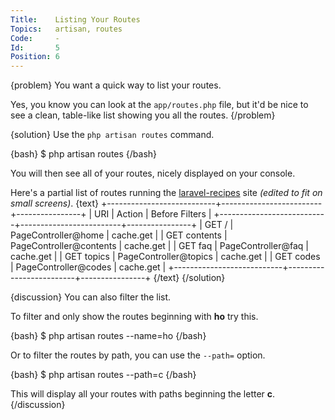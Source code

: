 ```yaml
---
Title:    Listing Your Routes
Topics:   artisan, routes
Code:     -
Id:       5
Position: 6
---
```


{problem}
You want a quick way to list your routes.

Yes, you know you can look at the `app/routes.php` file, but it'd be nice to see a clean, table-like list showing you all the routes.
{/problem}

{solution}
Use the `php artisan routes` command.

{bash}
$ php artisan routes
{/bash}

You will then see all of your routes, nicely displayed on your console.

Here's a partial list of routes running the [laravel-recipes](http://laravel-recipes.com) site _(edited to fit on small screens)_.
{text}
+---------------------------+-------------------------+----------------+
| URI                       | Action                  | Before Filters |
+---------------------------+-------------------------+----------------+
| GET /                     | PageController@home     | cache.get      |
| GET contents              | PageController@contents | cache.get      |
| GET faq                   | PageController@faq      | cache.get      |
| GET topics                | PageController@topics   | cache.get      |
| GET codes                 | PageController@codes    | cache.get      |
+---------------------------+-------------------------+----------------+
{/text}
{/solution}

{discussion}
You can also filter the list.

To filter and only show the routes beginning with **ho** try this.

{bash}
$ php artisan routes --name=ho
{/bash}

Or to filter the routes by path, you can use the `--path=` option.

{bash}
$ php artisan routes --path=c
{/bash}

This will display all your routes with paths beginning the letter **c**.
{/discussion}
